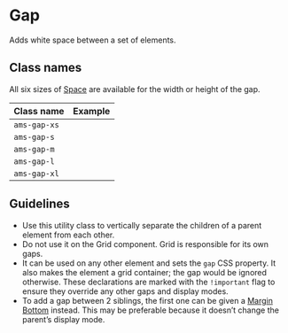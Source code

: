 <!-- @license CC0-1.0 -->

# Gap

Adds white space between a set of elements.

## Class names

All six sizes of [Space](/docs/brand-design-tokens-space--docs) are available for the width or height of the gap.

| Class name   | Example                                                                                     |
| :----------- | :------------------------------------------------------------------------------------------ |
| `ams-gap-xs` | <div className="ams-docs-token-example--space" style="inline-size: var(--ams-space-xs);" /> |
| `ams-gap-s`  | <div className="ams-docs-token-example--space" style="inline-size: var(--ams-space-s);" />  |
| `ams-gap-m`  | <div className="ams-docs-token-example--space" style="inline-size: var(--ams-space-m);" />  |
| `ams-gap-l`  | <div className="ams-docs-token-example--space" style="inline-size: var(--ams-space-l);" />  |
| `ams-gap-xl` | <div className="ams-docs-token-example--space" style="inline-size: var(--ams-space-xl);" /> |

## Guidelines

- Use this utility class to vertically separate the children of a parent element from each other.
- Do not use it on the Grid component.
  Grid is responsible for its own gaps.
- It can be used on any other element and sets the `gap` CSS property.
  It also makes the element a grid container; the gap would be ignored otherwise.
  These declarations are marked with the `!important` flag to ensure they override any other gaps and display modes.
- To add a gap between 2 siblings, the first one can be given a [Margin Bottom](/docs/utilities-css-margin--docs) instead.
  This may be preferable because it doesn’t change the parent’s display mode.
